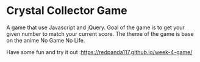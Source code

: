 # Crystal Collector Game
A game that use Javascript and jQuery. Goal of the game is to get your given number to match your current score. 
The theme of the game is base on the anime No Game No Life. 

Have some fun and try it out :https://redpanda117.github.io/week-4-game/
